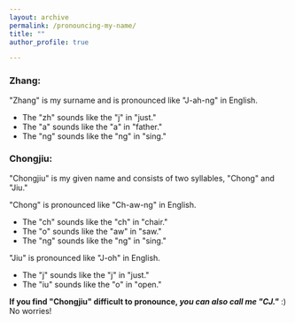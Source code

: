 ```yaml
---
layout: archive
permalink: /pronouncing-my-name/
title: ""
author_profile: true

---
```

### Zhang:
"Zhang" is my surname and is pronounced like "J-ah-ng" in English.
 - The "zh" sounds like the "j" in "just."
 - The "a" sounds like the "a" in "father."
 - The "ng" sounds like the "ng" in "sing."

### Chongjiu:
"Chongjiu" is my given name and consists of two syllables, "Chong" and "Jiu."

"Chong" is pronounced like "Ch-aw-ng" in English.
 - The "ch" sounds like the "ch" in "chair."
 - The "o" sounds like the "aw" in "saw."
 - The "ng" sounds like the "ng" in "sing."

"Jiu" is pronounced like "J-oh" in English.
 - The "j" sounds like the "j" in "just."
 - The "iu" sounds like the "o" in "open."

**If you find "Chongjiu" difficult to pronounce, _you can also call me "CJ."_** :) No worries!

